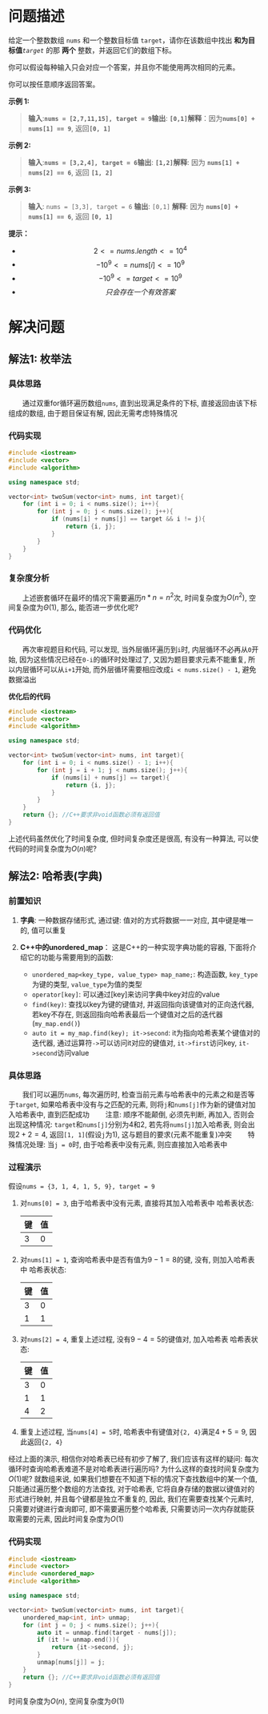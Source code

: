 # 问题描述

给定一个整数数组 `nums` 和一个整数目标值 `target`，请你在该数组中找出 **和为目标值**  *​`target`​*  的那 **两个** 整数，并返回它们的数组下标。

你可以假设每种输入只会对应一个答案，并且你不能使用两次相同的元素。

你可以按任意顺序返回答案。

**示例 1:**

> **输入**: **​`nums = [2,7,11,15], target = 9`​**
> **输出**:  **​`[0,1]`​**
> **解释**：因为 **​`nums[0] + nums[1] == 9`​**, 返回  **​`[0, 1]`​**

**示例 2:**

> **输入**: **​`nums = [3,2,4], target = 6`​**
> **输出**:  **​`[1,2]`​**
> **解释**: 因为 **`nums[1] + nums[2] == 6`**, 返回 **`[1, 2]`**

**示例 3:**

> **输入**: `nums = [3,3], target = 6`
> **输出**: `[0,1]`
> **解释**: 因为 **`nums[0] + nums[1] == 6`**, 返回 **`[0, 1]`**

**提示：**

* $$2 <= nums.length <= 10^4$$
* $$-10^9 <= nums[i] <= 10^9$$
* $$-10^9 <= target <= 10^9$$
* $$只会存在一个有效答案$$

# 解决问题

## 解法1: 枚举法

### 具体思路

&emsp;&emsp;通过双重for循环遍历数组`nums`, 直到出现满足条件的下标, 直接返回由该下标组成的数组, 由于题目保证有解, 因此无需考虑特殊情况

### 代码实现

``` C++
#include <iostream>
#include <vector>
#include <algorithm>

using namespace std;

vector<int> twoSum(vector<int> nums, int target){
    for (int i = 0; i < nums.size(); i++){
        for (int j = 0; j < nums.size(); j++){
            if (nums[i] + nums[j] == target && i != j){
                return {i, j};
            }
        }
    }
}
```

### 复杂度分析

&emsp;&emsp;上述嵌套循环在最坏的情况下需要遍历$n*n = n^2$次, 时间复杂度为$O(n^2)$, 空间复杂度为$\Theta(1)$, 那么, 能否进一步优化呢?

### 代码优化

&emsp;&emsp;再次审视题目和代码, 可以发现, 当外层循环遍历到`i`时, 内层循环不必再从`0`开始, 因为这些情况已经在`0-i`的循环时处理过了, 又因为题目要求元素不能重复, 所以内层循环可以从`i+1`开始, 而外层循环需要相应改成`i < nums.size() - 1`, 避免数据溢出

**优化后的代码**

```C++
#include <iostream>
#include <vector>
#include <algorithm>

using namespace std;

vector<int> twoSum(vector<int> nums, int target){
    for (int i = 0; i < nums.size() - 1; i++){
        for (int j = i + 1; j < nums.size(); j++){
            if (nums[i] + nums[j] == target){
                return {i, j};
            }
        }
    }
    return {}; //C++要求非void函数必须有返回值
}
```

上述代码虽然优化了时间复杂度, 但时间复杂度还是很高, 有没有一种算法, 可以使代码的时间复杂度为$O(n)$呢?

## 解法2: 哈希表(字典)

### 前置知识

1. **字典**:
   一种数据存储形式, 通过键: 值对的方式将数据一一对应, 其中键是唯一的, 值可以重复

2. **C++中的unordered_map**：
   这是C++的一种实现字典功能的容器, 下面将介绍它的功能与需要用到的函数:
    * `unordered_map<key_type, value_type> map_name;`: 构造函数, `key_type`为键的类型, `value_type`为值的类型
    * `operator[key]`: 可以通过[key]来访问字典中key对应的value
    * `find(key)`: 查找以key为键的键值对, 并返回指向该键值对的正向迭代器, 若key不存在, 则返回指向哈希表最后一个键值对之后的迭代器(`my_map.end()`)
    * `auto it = my_map.find(key); it->second`: it为指向哈希表某个键值对的迭代器, 通过运算符`->`可以访问it对应的键值对, `it->first`访问key, `it->second`访问value

### 具体思路

&emsp;&emsp;我们可以遍历`nums`, 每次遍历时, 检查当前元素与哈希表中的元素之和是否等于`target`, 如果哈希表中没有与之匹配的元素, 则将`j`和`nums[j]`作为新的键值对加入哈希表中, 直到匹配成功
&emsp;&emsp;注意: 顺序不能颠倒, 必须先判断, 再加入, 否则会出现这种情况: `target`和`nums[j]`分别为4和2, 若先将`nums[j]`加入哈希表, 则会出现$2+2=4$, 返回`[1, 1]`(假设`j`为1), 这与题目的要求(元素不能重复)冲突
&emsp;&emsp;特殊情况处理: 当`j = 0`时, 由于哈希表中没有元素, 则应直接加入哈希表中

### 过程演示

假设`nums = {3, 1, 4, 1, 5, 9}, target = 9`

1. 对`nums[0] = 3`, 由于哈希表中没有元素, 直接将其加入哈希表中
   哈希表状态:

   |键|值|
   |---|---|
   |3|0|

2. 对`nums[1] = 1`, 查询哈希表中是否有值为$9-1=8$的键, 没有, 则加入哈希表中
   哈希表状态:

   |键|值|
   |---|---|
   |3|0|
   |1|1|

3. 对`nums[2] = 4`, 重复上述过程, 没有$9-4=5$的键值对, 加入哈希表
   哈希表状态:

   |键|值|
   |---|---|
   |3|0|
   |1|1|
   |4|2|

4. 重复上述过程, 当`nums[4] = 5`时, 哈希表中有键值对`{2, 4}`满足$4+5=9$, 因此返回`{2, 4}`

经过上面的演示, 相信你对哈希表已经有初步了解了, 我们应该有这样的疑问: 每次循环时查询哈希表难道不是对哈希表进行遍历吗? 为什么这样的查找时间复杂度为$O(1)$呢?
就数组来说, 如果我们想要在不知道下标的情况下查找数组中的某一个值, 只能通过遍历整个数组的方法查找, 对于哈希表, 它将自身存储的数据以键值对的形式进行映射, 并且每个键都是独立不重复的, 因此, 我们在需要查找某个元素时, 只需要对键进行查询即可, 即不需要遍历整个哈希表, 只需要访问一次内存就能获取需要的元素, 因此时间复杂度为$O(1)$

### 代码实现

```C++
#include <iostream>
#include <vector>
#include <unordered_map>
#include <algorithm>

using namespace std;

vector<int> twoSum(vector<int> nums, int target){
    unordered_map<int, int> unmap;
    for (int j = 0; j < nums.size(); j++){
        auto it = unmap.find(target - nums[j]);
        if (it != unmap.end()){
            return {it->second, j};
        }
        unmap[nums[j]] = j;
    }
    return {}; //C++要求非void函数必须有返回值
}
```

时间复杂度为$O(n)$, 空间复杂度为$\Theta(1)$
